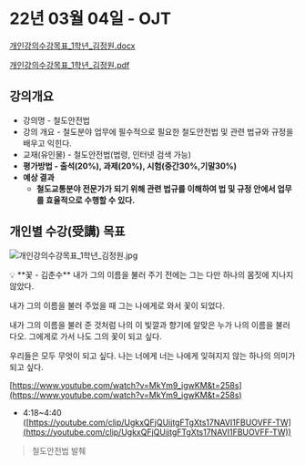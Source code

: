 # 22년 03월 04일 - OJT

[개인강의수강목표_1학년_김정원.docx](%EA%B0%9C%EC%9D%B8%EA%B0%95%EC%9D%98%EC%88%98%EA%B0%95%EB%AA%A9%ED%91%9C_1%ED%95%99%EB%85%84_%EA%B9%80%EC%A0%95%EC%9B%90.docx)

[개인강의수강목표_1학년_김정원.pdf](%EA%B0%9C%EC%9D%B8%EA%B0%95%EC%9D%98%EC%88%98%EA%B0%95%EB%AA%A9%ED%91%9C_1%ED%95%99%EB%85%84_%EA%B9%80%EC%A0%95%EC%9B%90.pdf)

## 강의개요

- 강의명 - 철도안전법
- 강의 개요 - 철도분야 업무에 필수적으로 필요한 철도안전법 및 관련 법규와 규정을 배우고 익힌다.
- 교재(유인물) - 철도안전법(법령, 인터넷 검색 가능)
- **평가방법 - 출석(20%), 과제(20%), 시험(중간30%,기말30%)**
- **예상 결과**
    - **철도교통분야 전문가가 되기 위해 관련 법규를 이해하여 법 및 규정 안에서 업무를 효율적으로 수행할 수 있다.**

## 개인별 수강(受講) 목표

![개인강의수강목표_1학년_김정원.jpg](%EA%B0%9C%EC%9D%B8%EA%B0%95%EC%9D%98%EC%88%98%EA%B0%95%EB%AA%A9%ED%91%9C_1%ED%95%99%EB%85%84_%EA%B9%80%EC%A0%95%EC%9B%90.jpg)

<aside>
💡                   **꽃 - 김춘수**
내가 그의 이름을 불러 주기 전에는
그는 다만
하나의 몸짓에 지나지 않았다.

내가 그의 이름을 불러 주었을 때
그는 나에게로 와서
꽃이 되었다.

내가 그의 이름을 불러 준 것처럼
나의 이 빛깔과 향기에 알맞은
누가 나의 이름을 불러다오.
그에게로 가서 나도
그의 꽃이 되고 싶다.

우리들은 모두
무엇이 되고 싶다.
나는 너에게 너는 나에게
잊혀지지 않는 하나의 의미가 되고 싶다.

</aside>

[https://www.youtube.com/watch?v=MkYm9_igwKM&t=258s](https://www.youtube.com/watch?v=MkYm9_igwKM&t=258s)

- 4:18~4:40 ([https://youtube.com/clip/UgkxQFjQUijtgFTgXts17NAVI1FBUOVFF-TW](https://youtube.com/clip/UgkxQFjQUijtgFTgXts17NAVI1FBUOVFF-TW))

> 철도안전법 발췌
>